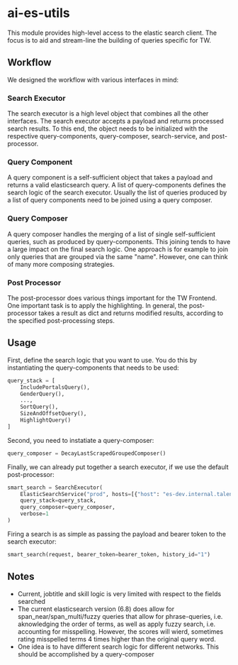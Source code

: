 # ai-es-utils

This module provides high-level access to the elastic search client. 
The focus is to aid and stream-line the building of queries specific for TW.

## Workflow

We designed the workflow with various interfaces in mind:

### Search Executor
The search executor is a high level object that combines all the other interfaces. The search executor accepts a payload and returns processed search results. To this end, the object needs to be initialized with the respective query-components, query-composer, search-service, and post-processor.

### Query Component
A query component is a self-sufficient object that takes a payload and returns a valid elasticsearch query. A list of query-components defines the search logic of the search executor. Usually the list of queries produced by a list of query components need to be joined using a query composer.

### Query Composer

A query composer handles the merging of a list of single self-sufficient queries, such as produced by query-components. This joining tends to have a large impact on the final search logic. One approach is for example to join only queries that are grouped via the same "name". However, one can think of many more composing strategies.

### Post Processor

The post-processor does various things important for the TW Frontend. One important task is to apply the highlighting. In general, the post-processor takes a result as dict and returns modified results, according to the specified post-processing steps.

## Usage

First, define the search logic that you want to use. You do this by instantiating the query-components that needs to be used:

```python
query_stack = [
    IncludePortalsQuery(),
    GenderQuery(),
    ...,
    SortQuery(),
    SizeAndOffsetQuery(),
    HighlightQuery()
]
```
Second, you need to instatiate a query-composer:
```python
query_composer = DecayLastScrapedGroupedComposer()
```
Finally, we can already put together a search executor, if we use the default post-processor:
```python
smart_search = SearchExecutor(
    ElasticSearchService("prod", hosts=[{"host": "es-dev.internal.talentwunder.com", "port": 80}]),
    query_stack=query_stack,
    query_composer=query_composer,
    verbose=1
)
```
Firing a search is as simple as passing the payload and bearer token to the search executor:
```python
smart_search(request, bearer_token=bearer_token, history_id="1")
```
## Notes

- Current, jobtitle and skill logic is very limited with respect to the fields searched
- The current elasticsearch version (6.8) does allow for span_near/span_multi/fuzzy queries that allow for phrase-queries, i.e. aknowledging the order of terms, as well as apply fuzzy search, i.e. accounting for misspelling. However, the scores will wierd, sometimes rating misspelled terms 4 times higher than the original query word.
- One idea is to have different search logic for different networks. This should be accomplished by a query-composer